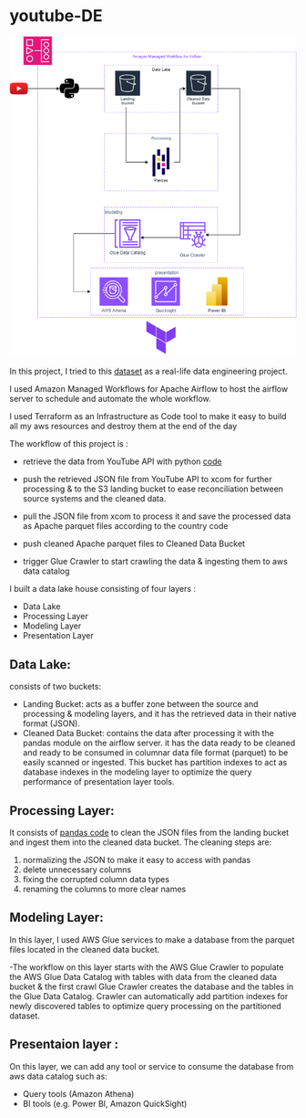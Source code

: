 # youtube-DE
![project workflow](project_workflow.png)

In this project, I tried to this [dataset](https://www.kaggle.com/datasets/datasnaek/youtube-new) as a real-life data engineering project. 

I used Amazon Managed Workflows for Apache Airflow to host the airflow server to schedule and automate the whole workflow.

I used Terraform as an Infrastructure as Code tool to make it easy to build all my aws resources and destroy them at the end of the day

The workflow of this project is :
- retrieve the data from YouTube API with python [code](https://github.com/mdeghady/youtube-DE/blob/main/dags/myUtils/YoutubeRequest.py)

- push the retrieved JSON file from YouTube API to xcom for further processing & to the S3 landing bucket to ease reconciliation between source systems and the cleaned data.

- pull the JSON file from xcom to process it and save the processed data as Apache parquet files according to the country code

- push cleaned Apache parquet files to Cleaned Data Bucket

- trigger Glue Crawler to start crawling the data & ingesting them to aws data catalog


I built a data lake house consisting of four layers :
* Data Lake
* Processing Layer
* Modeling Layer
* Presentation Layer

## Data Lake:
consists of two buckets:
* Landing Bucket:
    acts as a buffer zone between the source and processing & modeling layers, and it has the retrieved data in their native format (JSON).
* Cleaned Data Bucket: 
    contains the data after processing it with the pandas module on the airflow server. it has the data ready to be cleaned and ready to be consumed in columnar data file format (parquet) to be easily scanned or ingested. This bucket has partition indexes to act as database indexes in the modeling layer to optimize the query performance of presentation layer tools.



## Processing Layer:
It consists of  [pandas code](https://github.com/mdeghady/youtube-DE/blob/main/dags/myUtils/upload_data_to_s3.py) to clean the JSON files from the landing bucket and ingest them into the cleaned data bucket.
The cleaning steps are:
1. normalizing the JSON to make it easy to access with pandas
2. delete unnecessary columns
3. fixing the corrupted column data types
4. renaming the columns to more clear names


## Modeling Layer:
In this layer, I used AWS Glue services to make a database from the parquet files located in the cleaned data bucket.

-The workflow on this layer starts with the AWS Glue Crawler to populate the AWS Glue Data Catalog with tables with data from the cleaned data bucket & the first crawl Glue Crawler creates the database and the tables in the Glue Data Catalog. Crawler can automatically add partition indexes for newly discovered tables to optimize query processing on the partitioned dataset.


## Presentaion layer :
On this layer, we can add any tool or service to consume the database from aws data catalog such as:
- Query tools (Amazon Athena)
- BI tools (e.g. Power BI, Amazon QuickSight)





